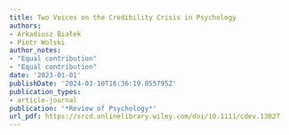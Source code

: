 ```yaml
---
title: Two Voices on the Credibility Crisis in Psychology
authors:
- Arkadiusz Białek
- Piotr Wolski
author_notes:
- "Equal contribution"
- "Equal contribution"
date: '2023-01-01'
publishDate: '2024-03-10T16:36:19.855795Z'
publication_types:
- article-journal
publication: '*Review of Psychology*'
url_pdf: https://srcd.onlinelibrary.wiley.com/doi/10.1111/cdev.13827
---
```

